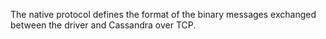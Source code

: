 The native protocol defines the format of the binary messages exchanged between the driver and Cassandra over TCP.